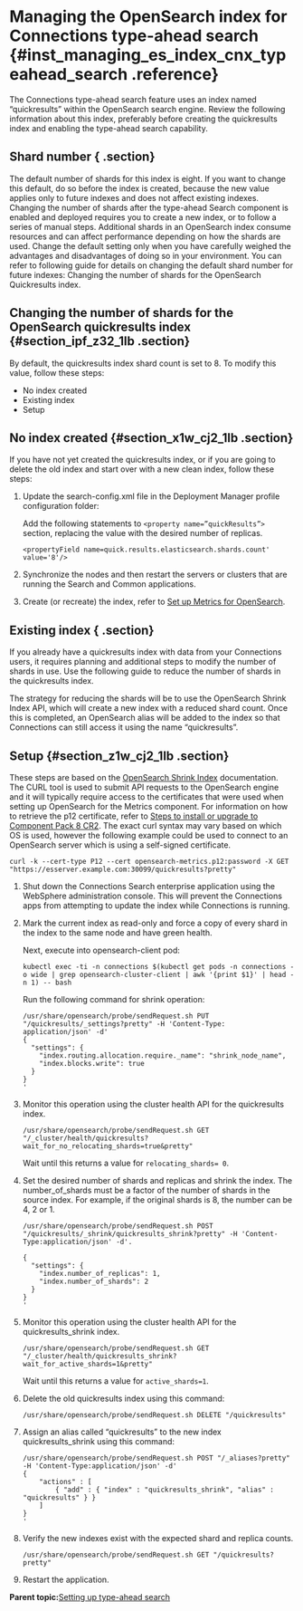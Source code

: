 # Managing the OpenSearch index for Connections type-ahead search {#inst_managing_es_index_cnx_typeahead_search .reference}

The Connections type-ahead search feature uses an index named “quickresults” within the OpenSearch search engine. Review the following information about this index, preferably before creating the quickresults index and enabling the type-ahead search capability.

## Shard number { .section}

The default number of shards for this index is eight. If you want to change this default, do so before the index is created, because the new value applies only to future indexes and does not affect existing indexes. Changing the number of shards after the type-ahead Search component is enabled and deployed requires you to create a new index, or to follow a series of manual steps. Additional shards in an OpenSearch index consume resources and can affect performance depending on how the shards are used. Change the default setting only when you have carefully weighed the advantages and disadvantages of doing so in your environment. You can refer to following guide for details on changing the default shard number for future indexes: Changing the number of shards for the OpenSearch Quickresults index.

## Changing the number of shards for the OpenSearch quickresults index {#section_ipf_z32_1lb .section}

By default, the quickresults index shard count is set to 8. To modify this value, follow these steps:

-   No index created
-   Existing index
-   Setup

## No index created {#section_x1w_cj2_1lb .section}

If you have not yet created the quickresults index, or if you are going to delete the old index and start over with a new clean index, follow these steps:

1.  Update the search-config.xml file in the Deployment Manager profile configuration folder:

    Add the following statements to `<property name=”quickResults”>` section, replacing the value with the desired number of replicas.

    ```
    <propertyField name=quick.results.elasticsearch.shards.count' value='8'/>
    ```

2.  Synchronize the nodes and then restart the servers or clusters that are running the Search and Common applications.
3.  Create \(or recreate\) the index, refer to [Set up Metrics for OpenSearch](cp_install_services_tasks.md#metrics_os).

## Existing index { .section}

If you already have a quickresults index with data from your Connections users, it requires planning and additional steps to modify the number of shards in use. Use the following guide to reduce the number of shards in the quickresults index.

The strategy for reducing the shards will be to use the OpenSearch Shrink Index API, which will create a new index with a reduced shard count. Once this is completed, an OpenSearch alias will be added to the index so that Connections can still access it using the name “quickresults”.

## Setup {#section_z1w_cj2_1lb .section}

These steps are based on the [OpenSearch Shrink Index](https://opensearch.org/docs/latest/api-reference/index-apis/shrink-index/) documentation. The CURL tool is used to submit API requests to the OpenSearch engine and it will typically require access to the certificates that were used when setting up OpenSearch for the Metrics component. For information on how to retrieve the p12 certificate, refer to [Steps to install or upgrade to Component Pack 8 CR2](../install/cp_install_services_tasks.md). The exact curl syntax may vary based on which OS is used, however the following example could be used to connect to an OpenSearch server which is using a self-signed certificate.

```
curl -k --cert-type P12 --cert opensearch-metrics.p12:password -X GET "https://esserver.example.com:30099/quickresults?pretty"
```

1.  Shut down the Connections Search enterprise application using the WebSphere administration console. This will prevent the Connections apps from attempting to update the index while Connections is running.
2.  Mark the current index as read-only and force a copy of every shard in the index to the same node and have green health.

    Next, execute into opensearch-client pod:

    ```
    kubectl exec -ti -n connections $(kubectl get pods -n connections -o wide | grep opensearch-cluster-client | awk '{print $1}' | head -n 1) -- bash
    ```

    Run the following command for shrink operation:

    ```
    /usr/share/opensearch/probe/sendRequest.sh PUT "/quickresults/_settings?pretty" -H 'Content-Type: application/json' -d'
    {
      "settings": {
        "index.routing.allocation.require._name": "shrink_node_name", 
        "index.blocks.write": true 
      }
    }
    '
    ```

3.  Monitor this operation using the cluster health API for the quickresults index.

    ```
    /usr/share/opensearch/probe/sendRequest.sh GET "/_cluster/health/quickresults?wait_for_no_relocating_shards=true&pretty"
    ```

    Wait until this returns a value for `relocating_shards= 0`.

4.  Set the desired number of shards and replicas and shrink the index. The number\_of\_shards must be a factor of the number of shards in the source index. For example, if the original shards is 8, the number can be 4, 2 or 1.

    ```
    /usr/share/opensearch/probe/sendRequest.sh POST "/quickresults/_shrink/quickresults_shrink?pretty" -H 'Content-Type:application/json' -d'.
    ```

    ```
    {
      "settings": {
        "index.number_of_replicas": 1,
        "index.number_of_shards": 2 
      }
    }
    '
    ```

5.  Monitor this operation using the cluster health API for the quickresults\_shrink index.

    ```
    /usr/share/opensearch/probe/sendRequest.sh GET "/_cluster/health/quickresults_shrink?wait_for_active_shards=1&pretty"
    ```

    Wait until this returns a value for `active_shards=1`.

6.  Delete the old quickresults index using this command:

    ```
    /usr/share/opensearch/probe/sendRequest.sh DELETE "/quickresults"
    ```

7.  Assign an alias called “quickresults” to the new index quickresults\_shrink using this command:

    ```
    /usr/share/opensearch/probe/sendRequest.sh POST "/_aliases?pretty" -H 'Content-Type:application/json' -d'
    {
        "actions" : [
            { "add" : { "index" : "quickresults_shrink", "alias" : "quickresults" } }
        ]
    }
    '
    ```

8.  Verify the new indexes exist with the expected shard and replica counts.

    ```
    /usr/share/opensearch/probe/sendRequest.sh GET "/quickresults?pretty"
    ```

9.  Restart the application.

**Parent topic:**[Setting up type-ahead search](../install/inst_tasearch_intro.md)


